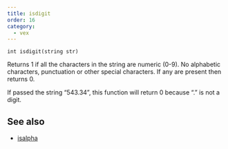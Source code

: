 ```yaml
---
title: isdigit
order: 16
category:
  - vex
---
```


`int isdigit(string str)`

Returns 1 if all the characters in the string are numeric (0-9). No alphabetic characters,
punctuation or other special characters. If any are present then returns 0.

If passed the string “543.34”, this function will return 0 because “.” is not a digit.



## See also

- [isalpha](isalpha.html)

